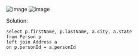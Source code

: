 ![image](https://github.com/user-attachments/assets/8c6ed0fd-d0e8-4ce2-bc26-cfa4da1dc526)
![image](https://github.com/user-attachments/assets/2a2ac271-74fb-498b-8bce-726560b184e8)

Solution:
```
select p.firstName, p.lastName, a.city, a.state
from Person p
left join Address a
on p.personId = a.personId
```
